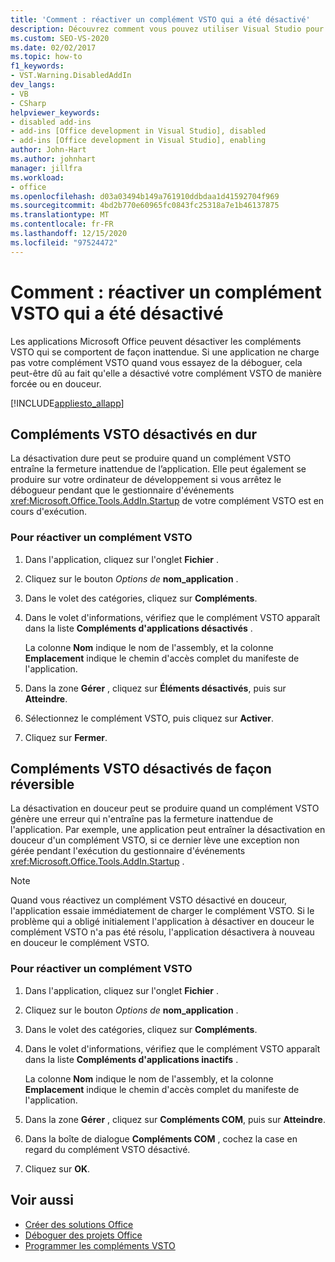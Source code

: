 ```yaml
---
title: 'Comment : réactiver un complément VSTO qui a été désactivé'
description: Découvrez comment vous pouvez utiliser Visual Studio pour réactiver un complément VSTO qui a été désactivé dans une application Microsoft Office.
ms.custom: SEO-VS-2020
ms.date: 02/02/2017
ms.topic: how-to
f1_keywords:
- VST.Warning.DisabledAddIn
dev_langs:
- VB
- CSharp
helpviewer_keywords:
- disabled add-ins
- add-ins [Office development in Visual Studio], disabled
- add-ins [Office development in Visual Studio], enabling
author: John-Hart
ms.author: johnhart
manager: jillfra
ms.workload:
- office
ms.openlocfilehash: d03a03494b149a761910ddbdaa1d41592704f969
ms.sourcegitcommit: 4bd2b770e60965fc0843fc25318a7e1b46137875
ms.translationtype: MT
ms.contentlocale: fr-FR
ms.lasthandoff: 12/15/2020
ms.locfileid: "97524472"
---
```

# <a name="how-to-re-enable-a-vsto-add-in-that-has-been-disabled"></a>Comment : réactiver un complément VSTO qui a été désactivé
  Les applications Microsoft Office peuvent désactiver les compléments VSTO qui se comportent de façon inattendue. Si une application ne charge pas votre complément VSTO quand vous essayez de la déboguer, cela peut-être dû au fait qu'elle a désactivé votre complément VSTO de manière forcée ou en douceur.

 [!INCLUDE[appliesto_allapp](../vsto/includes/appliesto-allapp-md.md)]

## <a name="hard-disabled-vsto-add-ins"></a>Compléments VSTO désactivés en dur
 La désactivation dure peut se produire quand un complément VSTO entraîne la fermeture inattendue de l’application. Elle peut également se produire sur votre ordinateur de développement si vous arrêtez le débogueur pendant que le gestionnaire d'événements <xref:Microsoft.Office.Tools.AddIn.Startup> de votre complément VSTO est en cours d'exécution.

### <a name="to-re-enable-a-vsto-add-in"></a>Pour réactiver un complément VSTO

1. Dans l'application, cliquez sur l'onglet **Fichier** .

2. Cliquez sur le bouton *Options de* **nom_application** .

3. Dans le volet des catégories, cliquez sur **Compléments**.

4. Dans le volet d'informations, vérifiez que le complément VSTO apparaît dans la liste **Compléments d'applications désactivés** .

     La colonne **Nom** indique le nom de l'assembly, et la colonne **Emplacement** indique le chemin d'accès complet du manifeste de l'application.

5. Dans la zone **Gérer** , cliquez sur **Éléments désactivés**, puis sur **Atteindre**.

6. Sélectionnez le complément VSTO, puis cliquez sur **Activer**.

7. Cliquez sur **Fermer**.

## <a name="soft-disabled-vsto-add-ins"></a>Compléments VSTO désactivés de façon réversible
 La désactivation en douceur peut se produire quand un complément VSTO génère une erreur qui n'entraîne pas la fermeture inattendue de l'application. Par exemple, une application peut entraîner la désactivation en douceur d'un complément VSTO, si ce dernier lève une exception non gérée pendant l'exécution du gestionnaire d'événements <xref:Microsoft.Office.Tools.AddIn.Startup> .

> [!NOTE]
> Quand vous réactivez un complément VSTO désactivé en douceur, l'application essaie immédiatement de charger le complément VSTO. Si le problème qui a obligé initialement l'application à désactiver en douceur le complément VSTO n'a pas été résolu, l'application désactivera à nouveau en douceur le complément VSTO.

### <a name="to-re-enable-a-vsto-add-in"></a>Pour réactiver un complément VSTO

1. Dans l'application, cliquez sur l'onglet **Fichier** .

2. Cliquez sur le bouton *Options de* **nom_application** .

3. Dans le volet des catégories, cliquez sur **Compléments**.

4. Dans le volet d'informations, vérifiez que le complément VSTO apparaît dans la liste **Compléments d'applications inactifs** .

     La colonne **Nom** indique le nom de l'assembly, et la colonne **Emplacement** indique le chemin d'accès complet du manifeste de l'application.

5. Dans la zone **Gérer** , cliquez sur **Compléments COM**, puis sur **Atteindre**.

6. Dans la boîte de dialogue **Compléments COM** , cochez la case en regard du complément VSTO désactivé.

7. Cliquez sur **OK**.

## <a name="see-also"></a>Voir aussi
- [Créer des solutions Office](../vsto/building-office-solutions.md)
- [Déboguer des projets Office](../vsto/debugging-office-projects.md)
- [Programmer les compléments VSTO](../vsto/programming-vsto-add-ins.md)
